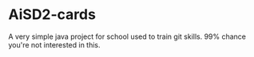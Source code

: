 AiSD2-cards
===========
A very simple java project for school used to train git skills.
99% chance you're not interested in this.
